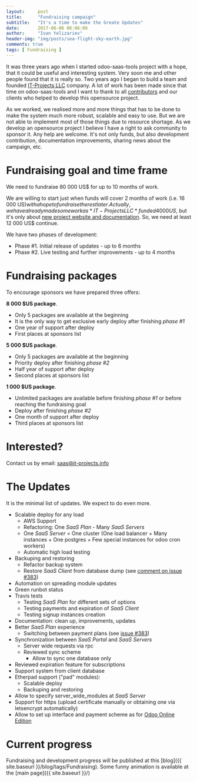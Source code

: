 ```yaml
---
layout:     post
title:      "Fundraising campaign"
subtitle:   "It's a time to make the Greate Updates"
date:       2017-06-06 06:06:06
author:     "Ivan Yelizariev"
header-img: "img/posts/sea-flight-sky-earth.jpg"
comments: true
tags: [ Fundraising ]
---
```


It was three years ago when I started odoo-saas-tools project with a hope, that it could be useful and interesting system. Very soon me and other people found that it is really so. Two years ago I began to build a team and founded [IT-Projects LLC](https://www.it-projects.info/) company. A lot of work has been made since that time on odoo-saas-tools and I want to thank to all [contributors](https://github.com/it-projects-llc/odoo-saas-tools/graphs/contributors) and our clients who helped to develop this opensource project.

As we worked, we realised more and more things that has to be done to make the system much more robust, scalable and easy to use. But we are not able to implement most of those things due to resource shortage. As we develop an opensource project I believe I have a right to ask community to sponsor it. Any help are welcome. It's not only funds, but also development contribution, documentation improvements, sharing news about the campaign, etc.

Fundraising goal and time frame
===============================

We need to fundraise 80 000 US$ for up to 10 months of work.

We are willing to start just when funds will cover 2 months of work (i.e. 16 000 US$) with a hope to fundraise the rest later. Actually, we have already made some work as *IT-Projects LLC* funded 4 000 US$, but it's only about <a href="{{ site.baseurl }}/blog/welcome-to-new-documentation">new project website and documentation</a>. So, we need at least 12 000 US$ continue.

We have two phases of development:

* Phase #1. Initial release of updates - up to 6 months
* Phase #2. Live testing and further improvements - up to 4 months

Fundraising packages
====================

To encourage sponsors we have prepared three offers:

**8 000 $US package**.

* Only 5 packages are available at the beginning
* It is the only way to get exclusive early deploy after finishing *phase #1*
* One year of support after deploy
* First places at sponsors list

**5 000 $US package**.

* Only 5 packages are available at the beginning
* Priority deploy after finishing *phase #2*
* Half year of support after deploy
* Second places at sponsors list

**1 000 $US package**.

* Unlimited packages are available before finishing *phase #1* or before reaching the fundraising goal
* Deploy after finishing *phase #2*
* One month of support after deploy
* Third places at sponsors list

Interested?
===========

Contact us by email: <a href="mailto:saas@it-projects.info">saas@it-projects.info</a>

The Updates
===========

It is the minimal list of updates. We expect to do even more.

* Scalable deploy for any load
  * AWS Support
  * Refactoring: One *SaaS Plan* - Many *SaaS Servers*
  * One *SaaS Server* = One cluster (One load balancer + Many instances + One postgres + Few special instances for odoo cron workers)
  * Automatic high load testing
* Backuping and restoring
  * Refactor backup system
  * Restore *SaaS Client* from database dump (see [comment on issue #383](https://github.com/it-projects-llc/odoo-saas-tools/issues/383#issuecomment-261453697))
* Automation on spreading module updates
* Green runbot status
* Travis tests
  * Testing *SaaS Plan* for different sets of options
  * Testing payments and expiration of *SaaS Client*
  * Testing signup instances creation
* Documentation: clean up, improvements, updates
* Better *SaaS Plan* experience
  * Switching between payment plans (see [issue #383](https://github.com/it-projects-llc/odoo-saas-tools/issues/383))
* Synchronization between *SaaS Portal* and *SaaS Servers*
  * Server wide requests via rpc
  * Reviewed sync scheme
    * Allow to sync one database only
* Reviewed expiration feature for subscriptions
* Support system from client database
* Etherpad support ("pad" modules):
  * Scalable deploy
  * Backuping and restoring
* Allow to specify server_wide_modules at *SaaS Server*
* Support for https (upload certificate manually or obtaining one via letsencrypt automatically)
* Allow to set up interface and payment scheme as for [Odoo Online Edition](https://www.odoo.com/pricing-online)

Current progress
================

Fundraising and development progress will be published at this [blog]({{ site.baseurl }}/blog/tags/Fundraising). Some funny animation is available at the [main page]({{ site.baseurl }}/)
